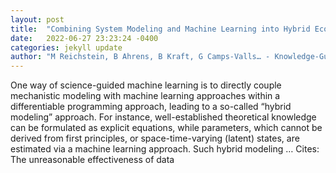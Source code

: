 ```yaml
---
layout: post
title:  "Combining System Modeling and Machine Learning into Hybrid Ecosystem Modeling"
date:   2022-06-27 23:23:24 -0400
categories: jekyll update
author: "M Reichstein, B Ahrens, B Kraft, G Camps-Valls… - Knowledge-Guided Machine …"
---
```

One way of science-guided machine learning is to directly couple mechanistic modeling with machine learning approaches within a differentiable programming approach, leading to a so-called “hybrid modeling” approach. For instance, well-established theoretical knowledge can be formulated as explicit equations, while parameters, which cannot be derived from first principles, or space-time-varying (latent) states, are estimated via a machine learning approach. Such hybrid modeling …
Cites: ‪The unreasonable effectiveness of data‬  